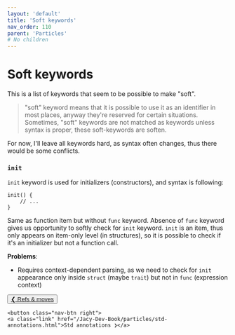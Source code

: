 ```yaml
---
layout: 'default'
title: 'Soft keywords'
nav_order: 110
parent: 'Particles'
# No children
---
```


# Soft keywords

This is a list of keywords that seem to be possible to make "soft".

> "soft" keyword means that it is possible to use it as an identifier in most places, anyway they're reserved for certain situations.
> Sometimes, "soft" keywords are not matched as keywords unless syntax is proper, these soft-keywords are soften.

For now, I'll leave all keywords hard, as syntax often changes, thus there would be some conflicts.

### `init`

`init` keyword is used for initializers (constructors), and syntax is following:
```jc
init() {
    // ...
}
```
Same as function item but without `func` keyword. Absence of `func` keyword gives us opportunity to softly check for `init` keyword.
`init` is an item, thus only appears on item-only level (in structures), so it is possible to check if it's an initializer but not a function call.

__Problems__:
- Requires context-dependent parsing, as we need to check for `init` appearance only inside `struct` (maybe `trait`) but not in `func` (expression context)
<div class="nav-btn-block">
    <button class="nav-btn left">
    <a class="link" href="/Jacy-Dev-Book/particles/refs-&-moves.html">❮ Refs & moves</a>
</button>

    <button class="nav-btn right">
    <a class="link" href="/Jacy-Dev-Book/particles/std-annotations.html">Std annotations ❯</a>
</button>

</div>
